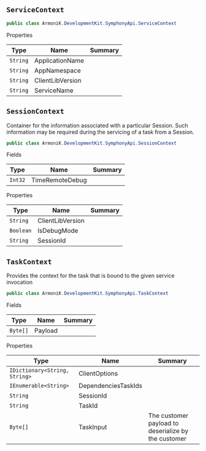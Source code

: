 ## `ServiceContext`

```csharp
public class ArmoniK.DevelopmentKit.SymphonyApi.ServiceContext

```

Properties

| Type | Name | Summary |
| --- | --- | --- |
| `String`|ApplicationName||
| `String`|AppNamespace||
| `String`|ClientLibVersion||
| `String`|ServiceName||

## `SessionContext`

Container for the information associated with a particular Session.  Such information may be required during the servicing of a task from a Session.
```csharp
public class ArmoniK.DevelopmentKit.SymphonyApi.SessionContext

```

Fields

| Type | Name | Summary |
| --- | --- | --- |
| `Int32`|TimeRemoteDebug||

Properties

| Type | Name | Summary |
| --- | --- | --- |
| `String`|ClientLibVersion||
| `Boolean`|IsDebugMode||
| `String`|SessionId||

## `TaskContext`

Provides the context for the task that is bound to the given service invocation
```csharp
public class ArmoniK.DevelopmentKit.SymphonyApi.TaskContext

```

Fields

| Type | Name | Summary |
| --- | --- | --- |
| `Byte[]`|Payload||

Properties

| Type | Name | Summary |
| --- | --- | --- |
| `IDictionary<String, String>`|ClientOptions||
| `IEnumerable<String>`|DependenciesTaskIds||
| `String`|SessionId||
| `String`|TaskId||
| `Byte[]`|TaskInput|The customer payload to deserialize by the customer|

